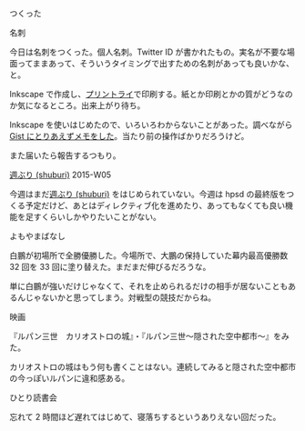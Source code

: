 つくった

名刺

今日は名刺をつくった。個人名刺。Twitter ID が書かれたもの。実名が不要な場面ってままあって、そういうタイミングで出すための名刺があっても良いかな、と。

Inkscape で作成し、[プリントライ](http://printry.jp)で印刷する。紙とか印刷とかの質がどうなのか気になるところ。出来上がり待ち。

Inkscape を使いはじめたので、いろいろわからないことがあった。調べながら [Gist にとりあえずメモをした](https://gist.github.com/bouzuya/c56b2c341e5a4c548c55)。当たり前の操作ばかりだろうけど。

また届いたら報告するつもり。

[週ぶり (shuburi)][shuburi] 2015-W05

今週はまだ[週ぶり (shuburi)][shuburi] をはじめられていない。今週は hpsd の最終版をつくる予定だけど、あとはディレクティブ化を進めたり、あってもなくても良い機能を足すくらいしかやりたいことがない。

よもやまばなし

白鵬が初場所で全勝優勝した。今場所で、大鵬の保持していた幕内最高優勝数 32 回を 33 回に塗り替えた。まだまだ伸びるだろうな。

単に白鵬が強いだけじゃなくて、それを止められるだけの相手が居ないこともあるんじゃないかと思ってしまう。対戦型の競技だからね。

映画

『ルパン三世　カリオストロの城』・『ルパン三世〜隠された空中都市〜』をみた。

カリオストロの城はもう何も書くことはない。連続してみると隠された空中都市の今っぽいルパンに違和感ある。

ひとり読書会

忘れて 2 時間ほど遅れてはじめて、寝落ちするというありえない回だった。

[shuburi]: http://shuburi.org
